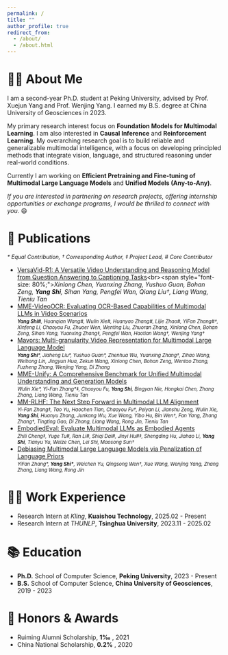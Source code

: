 ```yaml
---
permalink: /
title: ""
author_profile: true
redirect_from: 
  - /about/
  - /about.html
---
```


# 👨‍🎓 About Me
I am a second-year Ph.D. student at Peking University, advised by Prof. Xuejun Yang and Prof. Wenjing Yang. I earned my B.S. degree at China University of Geosciences in 2023.

My primary research interest focus on **Foundation Models for Multimodal Learning**. I am also interested in **Causal Inference** and **Reinforcement Learning**. My overarching research goal is to build reliable and generalizable multimodal intelligence, with a focus on developing principled methods that integrate vision, language, and structured reasoning under real-world conditions.

Currently I am working on **Efficient Pretraining and Fine-tuning of Multimodal Large Language Models** and **Unified Models (Any-to-Any)**.

*If you are interested in partnering on research projects, offering internship opportunities or exchange programs, I would be thrilled to connect with you.* 😄


# 📝 Publications
<span style="font-size: 90%;">*\* Equal Contribution, † Corresponding Author, ‡ Project Lead, # Core Contributor*</span>
- [VersaVid-R1: A Versatile Video Understanding and Reasoning Model from Question Answering to Captioning Tasks](https://arxiv.org/abs/2506.09079?)<br><span style="font-size: 80%;">*Xinlong Chen, Yuanxing Zhang, Yushuo Guan, Bohan Zeng, **Yang Shi**, Sihan Yang, Pengfei Wan, Qiang Liu†, Liang Wang, Tieniu Tan*</span>
- [MME-VideoOCR: Evaluating OCR-Based Capabilities of Multimodal LLMs in Video Scenarios](https://mme-videoocr.github.io/)<br><span style="font-size: 80%;">***Yang Shi#**, Huanqian Wang#, Wulin Xie#, Huanyao Zhang#, Lijie Zhao#, YiFan Zhang#†, Xinfeng Li, Chaoyou Fu, Zhuoer Wen, Wenting Liu, Zhuoran Zhang, Xinlong Chen, Bohan Zeng, Sihan Yang, Yuanxing Zhang‡, Pengfei Wan, Haotian Wang†, Wenjing Yang†*</span>
- [Mavors: Multi-granularity Video Representation for Multimodal Large Language Model](https://mavors-mllm.github.io/)<br><span style="font-size: 80%;">***Yang Shi**\*, Jiaheng Liu\*, Yushuo Guan\*, Zhenhua Wu, Yuanxing Zhang†, Zihao Wang, Weihong Lin, Jingyun Hua, Zekun Wang, Xinlong Chen, Bohan Zeng, Wentao Zhang, Fuzheng Zhang, Wenjing Yang, Di Zhang*</span>
- [MME-Unify: A Comprehensive Benchmark for Unified Multimodal Understanding and Generation Models](https://arxiv.org/abs/2504.03641)<br><span style="font-size: 80%;">*Wulin Xie\*, Yi-Fan Zhang\*‡, Chaoyou Fu, **Yang Shi**, Bingyan Nie, Hongkai Chen, Zhang Zhang, Liang Wang, Tieniu Tan*</span>
- [MM-RLHF: The Next Step Forward in Multimodal LLM Alignment](https://arxiv.org/abs/2502.10391)<br><span style="font-size: 80%;">*Yi-Fan Zhang‡, Tao Yu, Haochen Tian, Chaoyou Fu†, Peiyan Li, Jianshu Zeng, Wulin Xie, **Yang Shi**, Huanyu Zhang, Junkang Wu, Xue Wang, Yibo Hu, Bin Wen†, Fan Yang, Zhang Zhang†, Tingting Gao, Di Zhang, Liang Wang, Rong Jin, Tieniu Tan*</span>
- [EmbodiedEval: Evaluate Multimodal LLMs as Embodied Agents](https://arxiv.org/abs/2501.11858v1)<br><span style="font-size: 80%;">*Zhili Cheng‡, Yuge Tu\#, Ran Li\#, Shiqi Dai\#, Jinyi Hu\#‡, Shengding Hu, Jiahao Li, **Yang Shi**, Tianyu Yu, Weize Chen, Lei Shi, Maosong Sun†*</span>
- [Debiasing Multimodal Large Language Models via Penalization of Language Priors]()<br><span style="font-size: 80%;">*YiFan Zhang\*, **Yang Shi\***, Weichen Yu, Qingsong Wen†, Xue Wang, Wenjing Yang, Zhang Zhang, Liang Wang, Rong Jin*</span>


# 👨‍💻 Work Experience
- Research Intern at *Kling*, **Kuaishou Technology**, 2025.02 - Present
- Research Intern at *THUNLP*, **Tsinghua University**, 2023.11 - 2025.02


# 📚 Education
- **Ph.D.** School of Computer Science, **Peking University**, 2023 - Present
- **B.S.** School of Computer Science, **China University of Geosciences**, 2019 - 2023


# 🌟 Honors & Awards
- Ruiming Alumni Scholarship, **1‰** , 2021
- China National Scholarship, **0.2%** , 2020